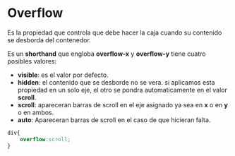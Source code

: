 # Overflow

Es la propiedad que controla que debe hacer la caja cuando su contenido se desborda del contenedor.

Es un **shorthand** que engloba **overflow-x** y **overflow-y** tiene cuatro posibles valores:

+ **visible**: es el valor por defecto.
+ **hidden**: el contenido que se desborde no se vera. si aplicamos esta propiedad en un solo eje, el otro se pondra automaticamente en el valor **scroll**.
+ **scroll**: apareceran barras de scroll en el eje asignado ya sea en **x** o en **y** o en ambos.
+ **auto**: Apareceran barras de scroll en el caso de que hicieran falta.

```css
div{
    overflow:scroll;
}
```